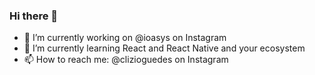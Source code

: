 ### Hi there 👋

- 🔭 I’m currently working on @ioasys on Instagram
- 🌱 I’m currently learning React and React Native and your ecosystem
- 📫 How to reach me: @clizioguedes on Instagram

<!--
**clizioguedes/clizioguedes** is a ✨ _special_ ✨ repository because its `README.md` (this file) appears on your GitHub profile.

Here are some ideas to get you started:

- 🔭 I’m currently working on ...
- 🌱 I’m currently learning ...
- 👯 I’m looking to collaborate on ...
- 🤔 I’m looking for help with ...
- 💬 Ask me about ...
- 📫 How to reach me: ...
- 😄 Pronouns: ...
- ⚡ Fun fact: ...
-->
